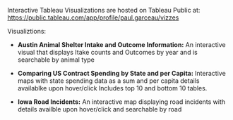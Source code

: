 Interactive Tableau Visualizations are hosted on Tableau Public at:
https://public.tableau.com/app/profile/paul.garceau/vizzes

Visualiztions:
  - **Austin Animal Shelter Intake and Outcome Information:**
    An interactive visual that displays Itake counts and Outcomes by year and is searchable by animal type

  - **Comparing US Contract Spending by State and per Capita:**
    Interactive maps with state spending data as a sum and per capita details availablke upon hover/click 
    Includes top 10 and bottom 10 tables.

  - **Iowa Road Incidents:**
    An interactive map displaying road incidents with details availble upon hover/click and searchable by road
